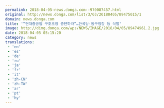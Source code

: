 ```yaml
---
permalink: 2018-04-05-news.donga.com--970087457.html
original: http://news.donga.com/list/3/03/20180405/89475015/1
domain: news.donga.com
title: '“현대중공업 구조조정 중단하라”…한국당·동구청장 등 삭발'
image: http://dimg.donga.com/wps/NEWS/IMAGE/2018/04/05/89474961.2.jpg
date: 2018-04-05 05:15:20
category: news
translations: 
 - 'en'
 - 'es'
 - 'de'
 - 'ru'
 - 'ja'
 - 'fr'
 - 'it'
 - 'zh-CN'
 - 'zh-TW'
 - 'ar'
 - 'pt'
 - 'hy'
---
```


